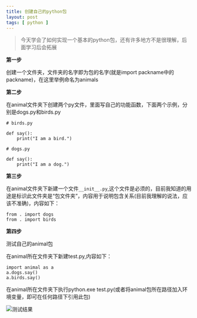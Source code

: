 ```yaml
---
title: 创建自己的python包
layout: post
tags: [ python ]
---
```


>今天学会了如何实现一个基本的python包，还有许多地方不是很理解，后面学习后会拓展

**第一步**

创建一个文件夹，文件夹的名字即为包的名字(就是import packname中的packname)，在这里举例命名为animals

**第二步**

在animal文件夹下创建两个py文件，里面写自己的功能函数，下面两个示例，分别是dogs.py和birds.py
```
# birds.py

def say():
	print("I am a bird.")
```
```
# dogs.py

def say():
	print("I am a dog.")
```

**第三步**

在animal文件夹下新建一个文件`__init__.py`,这个文件是必须的，目前我知道的用途是标识此文件夹是“包文件夹”，内容用于说明包含关系(目前我理解的说法，应该不准确)，内容如下：
```
from . import dogs
from . import birds
```

**第四步**

测试自己的animal包

在animal所在文件夹下新建test.py,内容如下：
```
import animal as a
a.dogs.say()
a.birds.say()
```

在animal所在文件夹下执行python.exe test.py(或者将animal包所在路径加入环境变量，即可在任何路径下引用此包)

![测试结果](https://github.com/zhiwenji/zhiwenji.github.io/blob/master/_docs/python-learn-note/images/2019-8-29-create-my-package-image-testResult.png?raw=true "测试结果")
